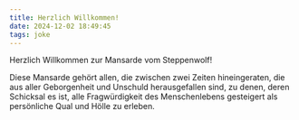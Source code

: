 ```yaml
---
title: Herzlich Willkommen!
date: 2024-12-02 18:49:45
tags: joke
---
```


Herzlich Willkommen zur Mansarde vom Steppenwolf!

Diese Mansarde gehört allen, die zwischen zwei Zeiten hineingeraten, die aus aller Geborgenheit und Unschuld herausgefallen sind, zu denen, deren Schicksal es ist, alle Fragwürdigkeit des Menschenlebens gesteigert als persönliche Qual und Hölle zu erleben.
